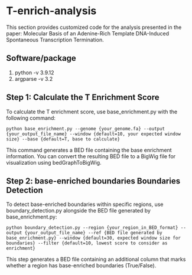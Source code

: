 # T-enrich-analysis
This section provides customized code for the analysis presented in the paper: Molecular Basis of an Adenine-Rich Template DNA-Induced Spontaneous Transcription Termination.

## Software/package
1. python -v 3.9.12 
2. argparse -v 3.2

## Step 1: Calculate the T Enrichment Score
To calculate the T enrichment score, use base_enrichment.py with the following command:
```
python base_enrichment.py --genome {your_genome.fa} --output {your_output_file_name} --window {default=10, your expected window size} --base {default=T, base to calculate}
```
This command generates a BED file containing the base enrichment information. You can convert the resulting BED file to a BigWig file for visualization using bedGraphToBigWig.

## Step 2: base-enriched boundaries Boundaries Detection
To detect base-enriched boundaries within specific regions, use boundary_detection.py alongside the BED file generated by base_enrichment.py:
```
python boundary_detection.py --region {your_region_in_BED_format} --output {your_output_file_name} --ref {BED file generated by base_enrichment.py} --window {default=30, expected window size for boundaries} --filter {default=10, lowest score to consider as enrichment}
```
This step generates a BED file containing an additional column that marks whether a region has base-enriched boundaries (True/False).
